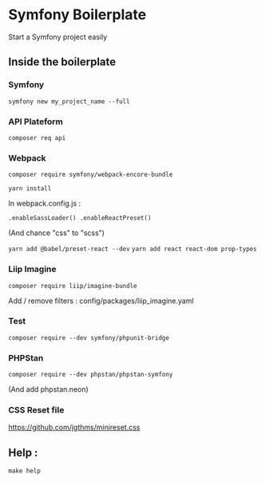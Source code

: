 # Symfony Boilerplate
Start a Symfony project easily

## Inside the boilerplate

### Symfony

`symfony new my_project_name --full`

### API Plateform

`composer req api`

### Webpack

`composer require symfony/webpack-encore-bundle`

`yarn install`

In webpack.config.js :

`.enableSassLoader() .enableReactPreset()`

(And chance "css" to "scss")

`yarn add @babel/preset-react --dev`
`yarn add react react-dom prop-types`

### Liip Imagine

`composer require liip/imagine-bundle`

Add / remove filters : config/packages/liip_imagine.yaml

### Test

`composer require --dev symfony/phpunit-bridge`

### PHPStan

`composer require --dev phpstan/phpstan-symfony`

(And add phpstan.neon)

### CSS Reset file
https://github.com/jgthms/minireset.css

## Help : 
`make help`
